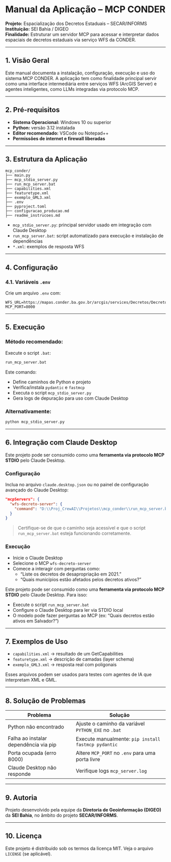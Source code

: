 # Manual da Aplicação – MCP CONDER

**Projeto:** Espacialização dos Decretos Estaduais – SECAR/INFORMS  
**Instituição:** SEI Bahia / DIGEO  
**Finalidade:** Estruturar um servidor MCP para acessar e interpretar dados espaciais de decretos estaduais via serviço WFS da CONDER.

---

## 1. Visão Geral

Este manual documenta a instalação, configuração, execução e uso do sistema MCP CONDER. A aplicação tem como finalidade principal servir como uma interface intermediária entre serviços WFS (ArcGIS Server) e agentes inteligentes, como LLMs integradas via protocolo MCP.

---

## 2. Pré-requisitos

- **Sistema Operacional:** Windows 10 ou superior
- **Python:** versão 3.12 instalada
- **Editor recomendado:** VSCode ou Notepad++
- **Permissões de internet e firewall liberadas**

---

## 3. Estrutura da Aplicação

```
mcp_conder/
├── main.py
├── mcp_stdio_server.py
├── run_mcp_server.bat
├── capabilities.xml
├── featuretype.xml
├── exemplo_GML3.xml
├── .env
├── pyproject.toml
├── configuracao_producao.md
├── readme_instrucoes.md
```

- `mcp_stdio_server.py`: principal servidor usado em integração com Claude Desktop
- `run_mcp_server.bat`: script automatizado para execução e instalação de dependências
- `*.xml`: exemplos de resposta WFS

---

## 4. Configuração

### 4.1. Variáveis `.env`

Crie um arquivo `.env` com:

```
WFS_URL=https://mapas.conder.ba.gov.br/arcgis/services/Decretos/Decretos/MapServer/WFSServer
MCP_PORT=8000
```

---

## 5. Execução

### Método recomendado:

Execute o script `.bat`:

```cmd
run_mcp_server.bat
```

Este comando:
- Define caminhos de Python e projeto
- Verifica/instala `pydantic` e `fastmcp`
- Executa o script `mcp_stdio_server.py`
- Gera logs de depuração para uso com Claude Desktop

### Alternativamente:

```bash
python mcp_stdio_server.py
```

---

## 6. Integração com Claude Desktop

Este projeto pode ser consumido como uma **ferramenta via protocolo MCP STDIO** pelo Claude Desktop.

### Configuração

Inclua no arquivo `claude.desktop.json` ou no painel de configuração avançado do Claude Desktop:

```json
"mcpServers": {
  "wfs-decreto-server": {
    "command": "D:\\Proj_CrewAI\\Projetos\\mcp_conder\\run_mcp_server.bat"
  }
}
```

> Certifique-se de que o caminho seja acessível e que o script `run_mcp_server.bat` esteja funcionando corretamente.

### Execução

- Inicie o Claude Desktop
- Selecione o MCP `wfs-decreto-server`
- Comece a interagir com perguntas como:
  - “Liste os decretos de desapropriação em 2021.”
  - “Quais municípios estão afetados pelos decretos ativos?”


Este projeto pode ser consumido como uma **ferramenta via protocolo MCP STDIO** pelo Claude Desktop. Para isso:
- Execute o script `run_mcp_server.bat`
- Configure o Claude Desktop para ler via STDIO local
- O modelo pode fazer perguntas ao MCP (ex: “Quais decretos estão ativos em Salvador?”)

---

## 7. Exemplos de Uso

- `capabilities.xml` → resultado de um GetCapabilities
- `featuretype.xml` → descrição de camadas (layer schema)
- `exemplo_GML3.xml` → resposta real com poligonais

Esses arquivos podem ser usados para testes com agentes de IA que interpretam XML e GML.

---

## 8. Solução de Problemas

| Problema                                      | Solução                                               |
|----------------------------------------------|--------------------------------------------------------|
| Python não encontrado                        | Ajuste o caminho da variável `PYTHON_EXE` no `.bat`    |
| Falha ao instalar dependência via pip        | Execute manualmente: `pip install fastmcp pydantic`   |
| Porta ocupada (erro 8000)                    | Altere `MCP_PORT` no `.env` para uma porta livre       |
| Claude Desktop não responde                  | Verifique logs `mcp_server.log`                        |

---

## 9. Autoria

Projeto desenvolvido pela equipe da **Diretoria de Geoinformação (DIGEO)** da **SEI Bahia**, no âmbito do projeto **SECAR/INFORMS**.

---

## 10. Licença

Este projeto é distribuído sob os termos da licença MIT. Veja o arquivo `LICENSE` (se aplicável).
